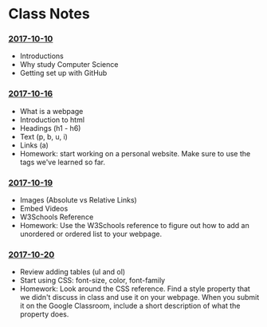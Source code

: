 # Class Notes

### [2017-10-10](Classwork/2017-10-10/)
* Introductions
* Why study Computer Science
* Getting set up with GitHub

### [2017-10-16](Classwork/2017-10-16/)
* What is a webpage
* Introduction to html
* Headings (h1 - h6)
* Text (p, b, u, i)
* Links (a)
* Homework: start working on a personal website. Make sure to use the tags we've learned so far.

### [2017-10-19](Classwork/2017-10-19/)
* Images (Absolute vs Relative Links)
* Embed Videos
* W3Schools Reference
* Homework: Use the W3Schools reference to figure out how to add an unordered or ordered list to your webpage.

### [2017-10-20](Classwork/2017-10-20/)
* Review adding tables (ul and ol)
* Start using CSS: font-size, color, font-family
*  Homework: Look around the CSS reference. Find a style property that we didn't discuss in class and use it on your webpage. When you submit it on the Google Classroom, include a short description of what the property does.